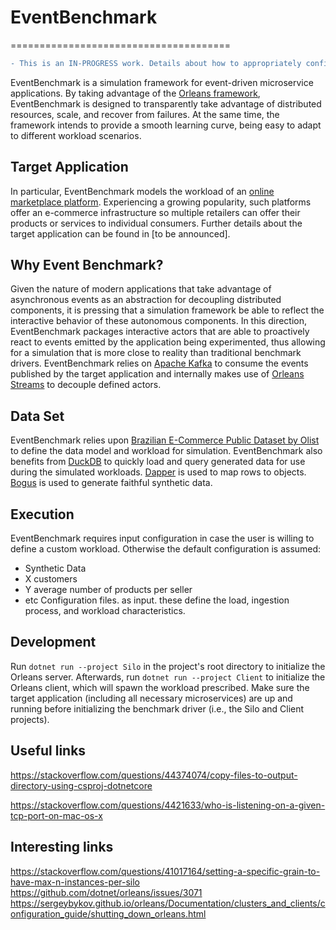 # EventBenchmark
======================================

```diff
- This is an IN-PROGRESS work. Details about how to appropriately configure, deploy, and execute the tool are being added progressively.
```

EventBenchmark is a simulation framework for event-driven microservice applications.
By taking advantage of the [Orleans framework](https://learn.microsoft.com/en-us/dotnet/orleans), EventBenchmark is designed to transparently take advantage of distributed resources, scale, and recover from failures.
At the same time, the framework intends to provide a smooth learning curve, being easy to adapt to different workload scenarios.

## Target Application
In particular, EventBenchmark models the workload of an [online marketplace platform](https://en.wikipedia.org/wiki/Online_marketplace). Experiencing a growing popularity, such platforms offer an e-commerce infrastructure so multiple retailers can offer their products or services to individual consumers.
Further details about the target application can be found in [to be announced].

## Why Event Benchmark?
Given the nature of modern applications that take advantage of asynchronous events as an abstraction for decoupling distributed components, it is pressing that a simulation framework be able to reflect the interactive behavior of these autonomous components.
In this direction, EventBenchmark packages interactive actors that are able to proactively react to events emitted by the application being experimented, thus allowing for a simulation that is more close to reality than traditional benchmark drivers.
EventBenchmark relies on [Apache Kafka](https://github.com/apache/kafka) to consume the events published by the target application and internally makes use of [Orleans Streams](https://learn.microsoft.com/en-us/dotnet/orleans/streaming/) to decouple defined actors.

## Data Set
EventBenchmark relies upon [Brazilian E-Commerce Public Dataset by Olist](https://www.kaggle.com/datasets/olistbr/brazilian-ecommerce) to define the data model and workload for simulation.
EventBenchmark also benefits from [DuckDB](https://duckdb.org/why_duckdb) to quickly load and query generated data for use during the simulated workloads.
[Dapper](https://github.com/DapperLib/Dapper) is used to map rows to objects. [Bogus](https://github.com/bchavez/Bogus) is used to generate faithful synthetic data.

## Execution
EventBenchmark requires input configuration in case the user is willing to define a custom workload.
Otherwise the default configuration is assumed:
- Synthetic Data
- X customers
- Y average number of products per seller
- etc
Configuration files. as input. these define the load, ingestion process, and workload characteristics.

## Development 
Run `dotnet run --project Silo` in the project's root directory to initialize the Orleans server.
Afterwards, run `dotnet run --project Client` to initialize the Orleans client, which will spawn the workload prescribed.
Make sure the target application (including all necessary microservices) are up and running before initializing the benchmark driver (i.e., the Silo and Client projects).

## Useful links
https://stackoverflow.com/questions/44374074/copy-files-to-output-directory-using-csproj-dotnetcore

https://stackoverflow.com/questions/4421633/who-is-listening-on-a-given-tcp-port-on-mac-os-x

## Interesting links
https://stackoverflow.com/questions/41017164/setting-a-specific-grain-to-have-max-n-instances-per-silo
https://github.com/dotnet/orleans/issues/3071
https://sergeybykov.github.io/orleans/Documentation/clusters_and_clients/configuration_guide/shutting_down_orleans.html